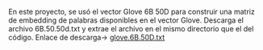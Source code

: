 En este proyecto, se usó el vector Glove 6B 50D para construir una matriz de embedding de palabras disponibles en el vector Glove. Descarga el archivo 6B.50.50d.txt y extrae el archivo en el mismo directorio que el del código.
Enlace de descarga-> [glove.6B.50D.txt](https://www.kaggle.com/watts2/glove6b50dtxt) 